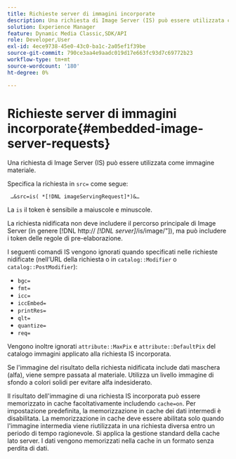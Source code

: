 ```yaml
---
title: Richieste server di immagini incorporate
description: Una richiesta di Image Server (IS) può essere utilizzata come immagine materiale.
solution: Experience Manager
feature: Dynamic Media Classic,SDK/API
role: Developer,User
exl-id: 4ece9738-45e0-43c0-ba1c-2a05ef1f39be
source-git-commit: 790ce3aa4e9aadc019d17e663fc93d7c69772b23
workflow-type: tm+mt
source-wordcount: '180'
ht-degree: 0%

---
```


# Richieste server di immagini incorporate{#embedded-image-server-requests}

Una richiesta di Image Server (IS) può essere utilizzata come immagine materiale.

Specifica la richiesta in `src=` come segue:

` …&src=is( *[!DNL imageServingRequest]*)&…`

La `is` il token è sensibile a maiuscole e minuscole.

La richiesta nidificata non deve includere il percorso principale di Image Server (in genere [!DNL http:// *[!DNL server]*/is/image/"]), ma può includere i token delle regole di pre-elaborazione.

I seguenti comandi IS vengono ignorati quando specificati nelle richieste nidificate (nell’URL della richiesta o in `catalog::Modifier` o `catalog::PostModifier`):

* `bgc=`
* `fmt=`
* `icc=`
* `iccEmbed=`
* `printRes=`
* `qlt=`
* `quantize=`
* `req=`

Vengono inoltre ignorati `attribute::MaxPix` e `attribute::DefaultPix` del catalogo immagini applicato alla richiesta IS incorporata.

Se l&#39;immagine del risultato della richiesta nidificata include dati maschera (alfa), viene sempre passata al materiale. Utilizza un livello immagine di sfondo a colori solidi per evitare alfa indesiderato.

Il risultato dell&#39;immagine di una richiesta IS incorporata può essere memorizzato in cache facoltativamente includendo `cache=on`. Per impostazione predefinita, la memorizzazione in cache dei dati intermedi è disabilitata. La memorizzazione in cache deve essere abilitata solo quando l&#39;immagine intermedia viene riutilizzata in una richiesta diversa entro un periodo di tempo ragionevole. Si applica la gestione standard della cache lato server. I dati vengono memorizzati nella cache in un formato senza perdita di dati.
